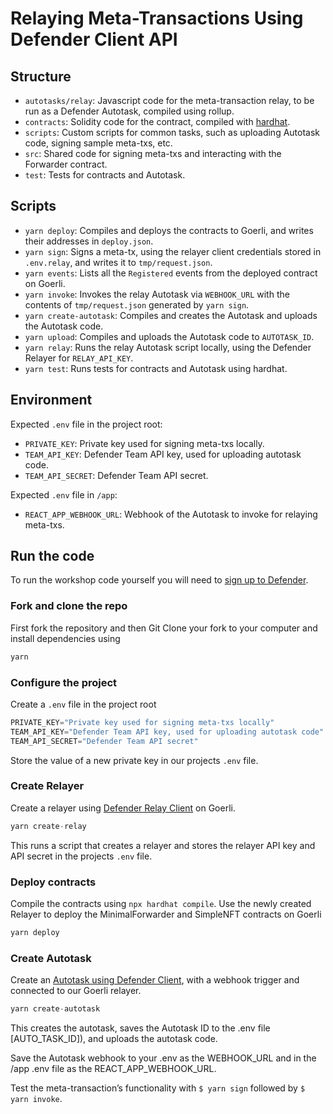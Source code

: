 # Relaying Meta-Transactions Using Defender Client API


## Structure

- `autotasks/relay`: Javascript code for the meta-transaction relay, to be run as a Defender Autotask, compiled using rollup.
- `contracts`: Solidity code for the contract, compiled with [hardhat](https://hardhat.org/).
- `scripts`: Custom scripts for common tasks, such as uploading Autotask code, signing sample meta-txs, etc.
- `src`: Shared code for signing meta-txs and interacting with the Forwarder contract.
- `test`: Tests for contracts and Autotask.


## Scripts

- `yarn deploy`: Compiles and deploys the contracts to Goerli, and writes their addresses in `deploy.json`.
- `yarn sign`: Signs a meta-tx, using the relayer client credentials stored in `.env.relay`, and writes it to `tmp/request.json`.
- `yarn events`: Lists all the `Registered` events from the deployed contract on Goerli.
- `yarn invoke`: Invokes the relay Autotask via `WEBHOOK_URL` with the contents of `tmp/request.json` generated by `yarn sign`.
- `yarn create-autotask`: Compiles and creates the Autotask and uploads the Autotask code.
- `yarn upload`: Compiles and uploads the Autotask code to `AUTOTASK_ID`.
- `yarn relay`: Runs the relay Autotask script locally, using the Defender Relayer for `RELAY_API_KEY`.
- `yarn test`: Runs tests for contracts and Autotask using hardhat.


## Environment

Expected `.env` file in the project root:

- `PRIVATE_KEY`: Private key used for signing meta-txs locally.
- `TEAM_API_KEY`: Defender Team API key, used for uploading autotask code.
- `TEAM_API_SECRET`: Defender Team API secret.

Expected `.env` file in `/app`:

- `REACT_APP_WEBHOOK_URL`: Webhook of the Autotask to invoke for relaying meta-txs.



## Run the code

To run the workshop code yourself you will need to [sign up to Defender](https://defender.openzeppelin.com/).

### Fork and clone the repo

First fork the repository and then Git Clone your fork to your computer and install dependencies using

```js
yarn
```

### Configure the project

Create a `.env` file in the project root

```js
PRIVATE_KEY="Private key used for signing meta-txs locally"
TEAM_API_KEY="Defender Team API key, used for uploading autotask code"
TEAM_API_SECRET="Defender Team API secret"
```
Store the value of a new private key in our projects `.env` file.

### Create Relayer

Create a relayer using [Defender Relay Client](https://docs.openzeppelin.com/defender/relay-api-reference) on Goerli.

```js
yarn create-relay
```

This runs a script that creates a relayer and stores the relayer API key and API secret in the projects `.env` file.

### Deploy contracts

Compile the contracts using ```npx hardhat compile```.
Use the newly created Relayer to deploy the MinimalForwarder and SimpleNFT contracts on Goerli

```js
yarn deploy
```

### Create Autotask

Create an [Autotask using Defender Client](https://docs.openzeppelin.com/defender/autotasks-api-reference), with a webhook trigger and connected to our Goerli relayer.

```js
yarn create-autotask
```

This creates the autotask, saves the Autotask ID to the .env file [AUTO_TASK_ID]), and uploads the autotask code.

Save the Autotask webhook to your .env as the WEBHOOK_URL and in the /app .env file as the REACT_APP_WEBHOOK_URL.

Test the meta-transaction’s functionality with ```$ yarn sign``` followed by ```$ yarn invoke```.
